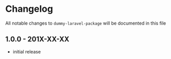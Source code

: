 # Changelog

All notable changes to `dummy-laravel-package` will be documented in this file

## 1.0.0 - 201X-XX-XX

- initial release
